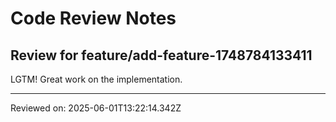 # Code Review Notes

## Review for feature/add-feature-1748784133411

LGTM! Great work on the implementation.

---
Reviewed on: 2025-06-01T13:22:14.342Z